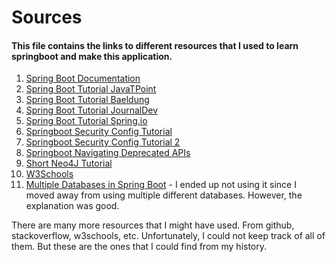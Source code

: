 # Sources

#### This file contains the links to different resources that I used to learn springboot and make this application.

1. [Spring Boot Documentation](https://docs.spring.io/spring-boot/docs/current/reference/htmlsingle/)
2. [Spring Boot Tutorial JavaTPoint](https://www.javatpoint.com/spring-boot-tutorial)
3. [Spring Boot Tutorial Baeldung](https://www.baeldung.com/spring-boot)
4. [Spring Boot Tutorial JournalDev](https://www.journaldev.com/7969/spring-boot-tutorial)
5. [Spring Boot Tutorial Spring.io](https://spring.io/guides/gs/spring-boot/)
6. [Springboot Security Config Tutorial](https://www.youtube.com/watch?v=d33a1pK4OYs&pp=ygUac3ByaW5nYm9vdCBzZWN1cml0eSBjb25maWc%3D)
7. [Springboot Security Config Tutorial 2](https://www.youtube.com/watch?v=b9O9NI-RJ3o&t=623s&pp=ygUac3ByaW5nYm9vdCBzZWN1cml0eSBjb25maWc%3D)
8. [Springboot Navigating Deprecated APIs](https://www.youtube.com/watch?v=bB6A490Uh5M&pp=ygUac3ByaW5nYm9vdCBzZWN1cml0eSBjb25maWc%3D)
9. [Short Neo4J Tutorial](https://www.youtube.com/watch?v=yBybhPhA5TY&list=PLt9Fcek3r70QgCA2Z-1KjpwnNJl2rfUaW)
10. [W3Schools](https://www.w3schools.com/)
11. [Multiple Databases in Spring Boot](https://www.youtube.com/watch?v=mIFIb_JE47U&pp=ygUrdXNpbmcgdHdvIGRpZmZlcmVudCBkYXRhYmFzZXMgaW4gc3ByaW5nYm9vdA%3D%3D) - I ended up not using it since I moved away from using multiple different databases. However, the explanation was good.


There are many more resources that I might have used. From github, stackoverflow, w3schools, etc.
Unfortunately, I could not keep track of all of them. But these are the ones that I could find from my history.